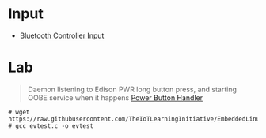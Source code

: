 # Input

- [Bluetooth Controller Input](http://2ld.de/edidoom/)

# Lab

> Daemon listening to Edison PWR long button press, and starting OOBE service when it happens [Power Button Handler](http://git.yoctoproject.org/cgit/cgit.cgi/meta-intel-edison/tree/meta-intel-edison-bsp/recipes-support/pwr-button-handler)

```
# wget https://raw.githubusercontent.com/TheIoTLearningInitiative/EmbeddedLinux/master/tools/evtest.c
# gcc evtest.c -o evtest
```